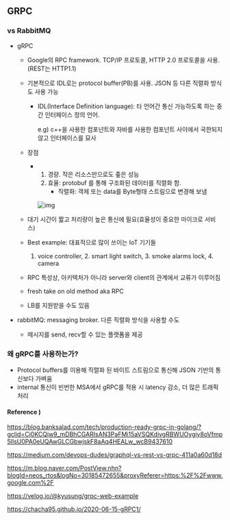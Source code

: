 ## GRPC 

### vs RabbitMQ

* gRPC

  * Google의 RPC framework. TCP/IP 프로토콜, HTTP 2.0 프로토콜을 사용. (REST는 HTTP1.1)
    
  * 기본적으로 IDL로는 protocol buffer(PB)를 사용. JSON 등 다른 직렬화 방식도 사용 가능

    * IDL(Interface Definition language): 타 언어간 통신 가능하도록 하는 중간 인터페이스 정의 언어.

      e.g) c++을 사용한 컴포넌트와 자바를 사용한 컴포넌트 사이에서 국한되지 않고 인터페이스를 묘사

  * 장점
    * 1. 경량. 작은 리소스만으로도 좊은 성능
      2. 효율: protobuf 를 통해 구조화된 데이터를 직렬화 함.
         * 직렬화: 객체 또는 data를 Byte형태 스트림으로 변경해 보냄
      
      ![img](https://media.vlpt.us/images/kyusung/post/058599e3-3486-4b0b-9600-59a827f2d40a/gRPC%20%E2%80%93%20Guides%202020-03-11%2018-21-22.png)
      
      

  * 대기 시간이 짧고 처리량이 높은 통신에 필요(효율성이 중요한 마이크로 서비스)

  * Best example: 대표적으로 많이 쓰이는 IoT 기기들

    1. voice controller, 2. smart light switch, 3. smoke alarms lock, 4. camera 

  * RPC 특성상, 아키텍처가 아니라 server와 client의 관계에서 교류가 이루어짐

  * fresh take on old method aka RPC

  * LB를 지원받을 수도 있음

* rabbitMQ: messaging broker. 다른 직렬화 방식을 사용할 수도 
  
  * 메시지를 send, recv할 수 있는 플랫폼을 제공



### 왜 gRPC를 사용하는가?

* Protocol buffers를 이용해 직렬화 된 바이트 스트림으로 통신해 JSON 기반의 통신보다 가벼움
* internal 통신이 빈번한 MSA에서 gRPC를 적용 시 latency 감소, 더 많은 트래픽 처리



#### Reference ) 

https://blog.banksalad.com/tech/production-ready-grpc-in-golang/?gclid=Cj0KCQjw9_mDBhCGARIsAN3PaFMi15aVSQKdivgRBWUOygiy8oVfmp5IlsU0PA0eUQAwGLCGbwjskF8aAq4HEALw_wcB9437610

https://medium.com/devops-dudes/graphql-vs-rest-vs-grpc-411a0a60d18d

https://m.blog.naver.com/PostView.nhn?blogId=neos_rtos&logNo=30185472655&proxyReferer=https:%2F%2Fwww.google.com%2F

https://velog.io/@kyusung/grpc-web-example

https://chacha95.github.io/2020-06-15-gRPC1/